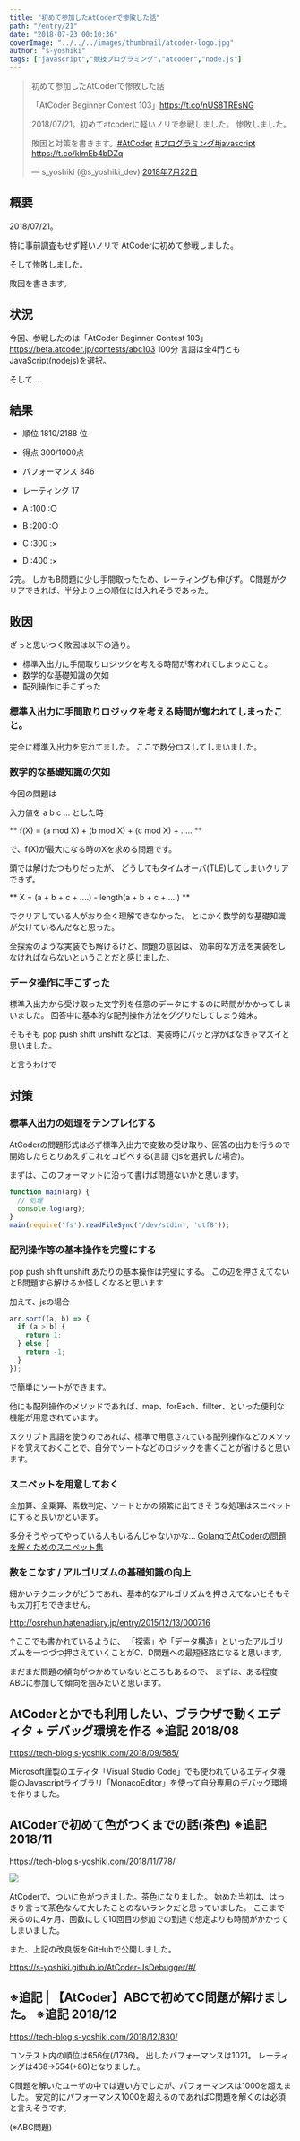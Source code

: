 ```yaml
---
title: "初めて参加したAtCoderで惨敗した話"
path: "/entry/21"
date: "2018-07-23 00:10:36"
coverImage: "../../../images/thumbnail/atcoder-logo.jpg"
author: "s-yoshiki"
tags: ["javascript","競技プログラミング","atcoder","node.js"]
---
```


<blockquote class="twitter-tweet" data-lang="ja">
<p lang="ja" dir="ltr">初めて参加したAtCoderで惨敗した話

「AtCoder Beginner Contest 103」<a href="https://t.co/nUS8TREsNG">https://t.co/nUS8TREsNG</a>

2018/07/21。初めてatcoderに軽いノリで参戦しました。
惨敗しました。

敗因と対策を書きます。<a href="https://twitter.com/hashtag/AtCoder?src=hash&ref_src=twsrc%5Etfw">#AtCoder</a> <a href="https://twitter.com/hashtag/%E3%83%97%E3%83%AD%E3%82%B0%E3%83%A9%E3%83%9F%E3%83%B3%E3%82%B0?src=hash&ref_src=twsrc%5Etfw">#プログラミング</a><a href="https://twitter.com/hashtag/javascript?src=hash&ref_src=twsrc%5Etfw">#javascript</a> <a href="https://t.co/klmEb4bDZq">https://t.co/klmEb4bDZq</a>

— s_yoshiki (@s_yoshiki_dev) <a href="https://twitter.com/s_yoshiki_dev/status/1021050983097368576?ref_src=twsrc%5Etfw">2018年7月22日</a></blockquote>

<script async="" src="https://platform.twitter.com/widgets.js" charset="utf-8"></script>

## 概要

2018/07/21。

特に事前調査もせず軽いノリで
AtCoderに初めて参戦しました。

そして惨敗しました。

敗因を書きます。

## 状況

今回、参戦したのは「AtCoder Beginner Contest 103」
<a href="https://beta.atcoder.jp/contests/abc103">https://beta.atcoder.jp/contests/abc103</a>
100分
言語は全4門ともJavaScript(nodejs)を選択。

そして....

## 結果

- 順位 1810/2188 位
- 得点 300/1000点
- パフォーマンス 346
- レーティング 17

- A :100 :○
- B :200 :○
- C :300 :×
- D :400 :×

2完。
しかもB問題に少し手間取ったため、レーティングも伸びず。
C問題がクリアできれば、半分より上の順位には入れそうであった。

## 敗因

ざっと思いつく敗因は以下の通り。

- 標準入出力に手間取りロジックを考える時間が奪われてしまったこと。
- 数学的な基礎知識の欠如
- 配列操作に手こずった

### 標準入出力に手間取りロジックを考える時間が奪われてしまったこと。

完全に標準入出力を忘れてました。
ここで数分ロスしてしまいました。

### 数学的な基礎知識の欠如

今回の問題は

入力値を a b c ... とした時

**
f(X) = (a mod X) + (b mod X) + (c mod X) + .....
**

で、f(X)が最大になる時のXを求める問題です。

頭では解けたつもりだったが、
どうしてもタイムオーバ(TLE)してしまいクリアできず。

**
X = (a + b + c + ....) - length(a + b + c + ....)
**

でクリアしている人がおり全く理解できなかった。
とにかく数学的な基礎知識が欠けているんだなと思った。

全探索のような実装でも解けるけど、問題の意図は、
効率的な方法を実装をしなければならないということだと感じました。

### データ操作に手こずった

標準入出力から受け取った文字列を任意のデータにするのに時間がかかってしまいました。
回答中に基本的な配列操作方法をググりだしてしまう始末。

そもそも
pop push shift unshift などは、実装時にパッと浮かばなきゃマズイと思いました。

と言うわけで

## 対策

### 標準入出力の処理をテンプレ化する

AtCoderの問題形式は必ず標準入出力で変数の受け取り、回答の出力を行うので
開始したらとりあえずこれをコピペする(言語でjsを選択した場合)。

まずは、このフォーマットに沿って書けば問題ないかと思います。

```js
function main(arg) {
  // 処理
  console.log(arg);
}
main(require('fs').readFileSync('/dev/stdin', 'utf8'));
```

### 配列操作等の基本操作を完璧にする

pop push shift unshift あたりの基本操作は完璧にする。
この辺を押さえてないとB問題すら解けるか怪しくなると思います

加えて、jsの場合

```js
arr.sort((a, b) => {
  if (a > b) {
    return 1;
  } else {
    return -1;
  }
});
```

で簡単にソートができます。

他にも配列操作のメソッドであれば、map、forEach、fillter、といった便利な機能が用意されています。

スクリプト言語を使うのであれば、標準で用意されている配列操作などのメソッドを覚えておくことで、自分でソートなどのロジックを書くことが省けると思います。

### スニペットを用意しておく

全加算、全乗算、素数判定、ソートとかの頻繁に出てきそうな処理はスニペットにすると良いかといます。

多分そうやってやっている人もいるんじゃないかな...
<a href="https://qiita.com/kyamuise/items/dad162a7360408c9332d">GolangでAtCoderの問題を解くためのスニペット集</a>

### 数をこなす / アルゴリズムの基礎知識の向上

細かいテクニックがどうであれ、基本的なアルゴリズムを押さえてないとそもそも太刀打ちできません。

http://osrehun.hatenadiary.jp/entry/2015/12/13/000716

↑ここでも書かれているように、
「探索」や「データ構造」といったアルゴリズムを一つづつ押さえていくことがC、D問題への最短経路になると思います。

まだまだ問題の傾向がつかめていないところもあるので、
まずは、ある程度ABCに参加して傾向を掴みたいと思います。

## AtCoderとかでも利用したい、ブラウザで動くエディタ + デバッグ環境を作る ※追記 2018/08

https://tech-blog.s-yoshiki.com/2018/09/585/

Microsoft謹製のエディタ「Visual Studio Code」でも使われているエディタ機能のJavascriptライブラリ「MonacoEditor」を使って自分専用のデバッグ環境を作りました。

## AtCoderで初めて色がつくまでの話(茶色) ※追記 2018/11

https://tech-blog.s-yoshiki.com/2018/11/778/

<img src="https://pbs.twimg.com/media/DsyINmHUcAAQsyU.jpg">

AtCoderで、ついに色がつきました。茶色になりました。
始めた当初は、はっきり言って茶色なんて大したことのないランクだと思っていました。
ここまで来るのに4ヶ月、回数にして10回目の参加での到達で想定よりも時間がかかってしまいました。

また、上記の改良版をGitHubで公開しました。

<a href="https://s-yoshiki.github.io/AtCoder-JsDebugger/#/">
https://s-yoshiki.github.io/AtCoder-JsDebugger/#/
</a>

## ※追記 | 【AtCoder】ABCで初めてC問題が解けました。 ※追記 2018/12

https://tech-blog.s-yoshiki.com/2018/12/830/

コンテスト内の順位は656位(/1736)。
出したパフォーマンスは1021。
レーティングは468→554(+86)となりました。

C問題を解いたユーザの中では遅い方でしたが、パフォーマンスは1000を超えました。
安定的にパフォーマンス1000を超えるのであればC問題を解くのは必須と言えそうです。

(※ABC問題)
